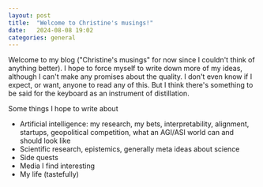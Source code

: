 ```yaml
---
layout: post
title:  "Welcome to Christine's musings!"
date:   2024-08-08 19:02
categories: general
---
```


Welcome to my blog ("Christine's musings" for now since I couldn't think of anything better). I hope to force myself to write down more of my ideas, although I can't make any promises about the quality. I don't even know if I expect, or want, anyone to read any of this. But I think there's something to be said for the keyboard as an instrument of distillation.

Some things I hope to write about
- Artificial intelligence: my research, my bets, interpretability, alignment, startups, geopolitical competition, what an AGI/ASI world can and should look like
- Scientific research, epistemics, generally meta ideas about science
- Side quests
- Media I find interesting
- My life (tastefully)